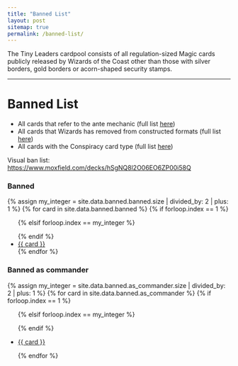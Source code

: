 ```yaml
---
title: "Banned List"
layout: post
sitemap: true
permalink: /banned-list/
---
```


The Tiny Leaders cardpool consists of all regulation-sized Magic cards publicly released by Wizards of the Coast other than those with silver borders, gold borders or acorn-shaped security stamps.

___

# Banned List

* All cards that refer to the ante mechanic (full list [here](https://gatherer.wizards.com/Pages/Search/Default.aspx?action=advanced&text=+%5b%22%20ante.%22%5d))
* All cards that Wizards has removed from constructed formats (full list [here](https://magic.wizards.com/en/articles/archive/news/depictions-racism-magic-2020-06-10))
* All cards with the Conspiracy card type (full list [here](https://gatherer.wizards.com/Pages/Search/Default.aspx?action=advanced&special=true&type=+%5b%22Conspiracy%22%5d))


Visual ban list: <a href="https://www.moxfield.com/decks/hSgNQ8l2O06EO6ZP00i58Q" target="_">https://www.moxfield.com/decks/hSgNQ8l2O06EO6ZP00i58Q</a>

### Banned
<div class="container">
    {% assign my_integer = site.data.banned.banned.size | divided_by: 2 | plus: 1  %} 
    {% for card in site.data.banned.banned %}
    {% if forloop.index == 1 %}
        <ul class="column">
    {% elsif forloop.index == my_integer %}
        </ul>
        <ul class="column">
    {% endif %}
    <li>
<a class="deckbox_link" target="_blank" href="https://deckbox.org/mtg/ {{ card }} ">{{ card }}</a>
    </li>
    {% endfor %}
</ul>
</div>

### Banned as commander

<div class="container">
    {% assign my_integer = site.data.banned.as_commander.size | divided_by: 2 | plus: 1 %} 
    {% for card in site.data.banned.as_commander %}
    {% if forloop.index == 1 %}
        <ul class="column">
    {% elsif forloop.index == my_integer %}
        </ul>
        <ul class="column">
    {% endif %}
    <li>

<a class="deckbox_link" target="_blank" href="https://deckbox.org/mtg/ {{ card }} ">{{ card }}</a>
    </li>
    {% endfor %}
</ul>
</div>

